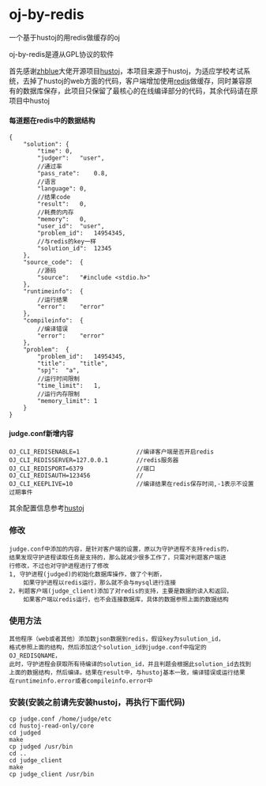 # oj-by-redis
一个基于hustoj的用redis做缓存的oj

oj-by-redis是遵从GPL协议的软件

首先感谢<a href="https://github.com/zhblue">zhblue</a>大佬开源项目<a href="https://github.com/zhblue/hustoj">hustoj</a>，本项目来源于hustoj，为适应学校考试系统，去掉了hustoj的web方面的代码，客户端增加使用<a href="https://github.com/antirez/redis">redis</a>做缓存，同时兼容原有的数据库保存，此项目只保留了最核心的在线编译部分的代码，其余代码请在原项目中hustoj

#### 每道题在redis中的数据结构
    {
    	"solution":	{
    		"time":	0,
    		"judger":	"user",
            //通过率
    		"pass_rate":	0.8,               
            //语言   
    		"language":	0,                     
            //结果code
    		"result":	0,          
            //耗费的内存             
    		"memory":	0,                       
    		"user_id":	"user",                  
    		"problem_id":	14954345,    
            //与redis的key一样       
    		"solution_id":	12345               
    	},
    	"source_code":	{
            //源码
    		"source":	"#include <stdio.h>"     
    	},
    	"runtimeinfo":	{
            //运行结果
    		"error":	"error"                   
    	},
    	"compileinfo":	{
            //编译错误
    		"error":	"error"                   
    	},
    	"problem":	{
    		"problem_id":	14954345,
    		"title":	"title",
    		"spj":	"a",
            //运行时间限制
    		"time_limit":	1,               
            //运行内存限制     
    		"memory_limit":	1                   
    	}
    }


#### judge.conf新增内容
    OJ_CLI_REDISENABLE=1                //编译客户端是否开启redis
    OJ_CLI_REDISSERVER=127.0.0.1        //redis服务器
    OJ_CLI_REDISPORT=6379               //端口
    OJ_CLI_REDISAUTH=123456             //
    OJ_CLI_KEEPLIVE=10                  //编译结果在redis保存时间,-1表示不设置过期事件
<p>其余配置信息参考<a href="https://github.com/zhblue/hustoj">hustoj</a></p>



### 修改
    judge.conf中添加的内容，是针对客户端的设置，原以为守护进程不支持redis的，
    结果发现守护进程读取任务是支持的，那么就减少很多工作了，只需对判题客户端进
    行修改，不过也对守护进程进行了修改
    1, 守护进程(judged)的初始化数据库操作，做了个判断，
        如果守护进程以redis运行，那么就不会与mysql进行连接
    2，判题客户端(judge_client)添加了对redis的支持，主要是数据的读入和返回，
        如果客户端以redis运行，也不会连接数据库，具体的数据参照上面的数据结构

### 使用方法
    其他程序（web或者其他）添加数json数据到redis，假设key为sulution_id，
    格式参照上面的结构，然后添加这个solution_id到judge.conf中指定的OJ_REDISQNAME，
    此时，守护进程会获取所有待编译的solution_id，并且判题会根据此solution_id去找到
    上面的数据结构，然后编译。结果在result中，与hustoj基本一致，编译错误或运行结果
    在runtimeinfo.error或者compileinfo.error中

### 安装(安装之前请先安装hustoj，再执行下面代码)
    cp judge.conf /home/judge/etc
    cd hustoj-read-only/core
    cd judged
    make
    cp judged /usr/bin
    cd ..
    cd judge_client
    make
    cp judge_client /usr/bin
